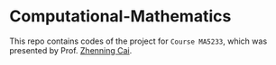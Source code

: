 # Computational-Mathematics

This repo contains codes of the project for ``Course MA5233``, which was presented by Prof. [Zhenning Cai](https://blog.nus.edu.sg/matcz/).
